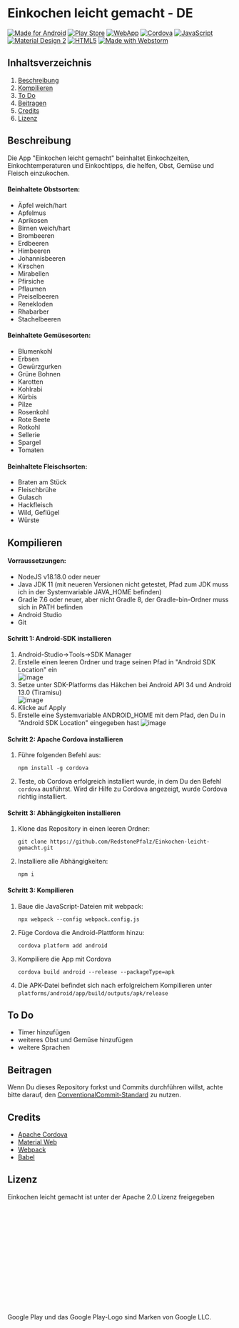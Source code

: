 # Einkochen leicht gemacht - DE

[![Made for Android](https://img.shields.io/badge/Made%20for%20Android-3DDC84?style=for-the-badge&logo=android&logoColor=white)]()
[![Play Store](https://img.shields.io/badge/Google_Play-414141?style=for-the-badge&logo=google-play&logoColor=white)](https://play.google.com/store/apps/details?id=de.redstonepfalz.einkochen&utm_source=elg-web-github&utm_campaign=github)
[![WebApp](https://img.shields.io/badge/WebApp-FF7139?style=for-the-badge&logo=Firefox-Browser&logoColor=white)](https://redstonepfalz.github.io/einkochen-leicht-gemacht)
[![Cordova](https://img.shields.io/badge/Cordova-35434F?style=for-the-badge&logo=apache-cordova&logoColor=E8E8E8)]()
[![JavaScript](https://img.shields.io/badge/JavaScript-323330?style=for-the-badge&logo=javascript&logoColor=F7DF1E)]()
[![Material Design 2](https://img.shields.io/badge/material%20design%202-757575?style=for-the-badge&logo=material%20design&logoColor=white)]()
[![HTML5](https://img.shields.io/badge/HTML5-E34F26?style=for-the-badge&logo=html5&logoColor=white)]()
[![Made with Webstorm](https://img.shields.io/badge/Made%20with%20WebStorm-000000?style=for-the-badge&logo=WebStorm&logoColor=white)]()

## Inhaltsverzeichnis
1. [Beschreibung](#Beschreibung)
2. [Kompilieren](#Kompilieren)
3. [To Do](#To-Do)
4. [Beitragen](#Beitragen)
5. [Credits](#Credits)
6. [Lizenz](#Lizenz)

## Beschreibung
Die App "Einkochen leicht gemacht" beinhaltet Einkochzeiten, Einkochtemperaturen und Einkochtipps, die helfen, Obst, Gemüse und Fleisch einzukochen.<br>
#### Beinhaltete Obstsorten:
- Äpfel weich/hart
- Apfelmus
- Aprikosen
- Birnen weich/hart
- Brombeeren
- Erdbeeren
- Himbeeren
- Johannisbeeren
- Kirschen
- Mirabellen
- Pfirsiche
- Pflaumen
- Preiselbeeren
- Renekloden
- Rhabarber
- Stachelbeeren

#### Beinhaltete Gemüsesorten:
- Blumenkohl
- Erbsen
- Gewürzgurken
- Grüne Bohnen
- Karotten
- Kohlrabi
- Kürbis
- Pilze
- Rosenkohl
- Rote Beete
- Rotkohl
- Sellerie
- Spargel
- Tomaten

#### Beinhaltete Fleischsorten:
- Braten am Stück
- Fleischbrühe
- Gulasch
- Hackfleisch
- Wild, Geflügel
- Würste


## Kompilieren
#### Vorraussetzungen:
- NodeJS v18.18.0 oder neuer
- Java JDK 11 (mit neueren Versionen nicht getestet, Pfad zum JDK muss ich in der Systemvariable JAVA_HOME befinden)
- Gradle 7.6 oder neuer, aber nicht Gradle 8, der Gradle-bin-Ordner muss sich in PATH befinden
- Android Studio
- Git

#### Schritt 1: Android-SDK installieren
1. Android-Studio->Tools->SDK Manager
2. Erstelle einen leeren Ordner und trage seinen Pfad in "Android SDK Location" ein<br>
![image](https://github.com/RedstonePfalz/Einkochen-leicht-gemacht/assets/55254344/71639717-66b1-4297-9063-685a47ab276a)
3. Setze unter SDK-Platforms das Häkchen bei Android API 34 und Android 13.0 (Tiramisu)<br>
![image](https://github.com/RedstonePfalz/Einkochen-leicht-gemacht/assets/55254344/ea0338be-4037-4fc2-9ebb-e08cddd97fae)
4. Klicke auf Apply
5. Erstelle eine Systemvariable ANDROID_HOME mit dem Pfad, den Du in "Android SDK Location" eingegeben hast
![image](https://github.com/RedstonePfalz/Einkochen-leicht-gemacht/assets/55254344/65d99b01-ada3-471f-afc3-825037482b2a)

#### Schritt 2: Apache Cordova installieren
1. Führe folgenden Befehl aus:
   ```console
   npm install -g cordova
   ```
3. Teste, ob Cordova erfolgreich installiert wurde, in dem Du den Befehl `cordova` ausführst. Wird dir Hilfe zu Cordova angezeigt, wurde Cordova richtig installiert.

#### Schritt 3: Abhängigkeiten installieren
1. Klone das Repository in einen leeren Ordner:
   ```console
   git clone https://github.com/RedstonePfalz/Einkochen-leicht-gemacht.git
   ```
3. Installiere alle Abhängigkeiten:
   ```console
   npm i
   ```

#### Schritt 3: Kompilieren
1. Baue die JavaScript-Dateien mit webpack:
   ```console
   npx webpack --config webpack.config.js
   ```
2. Füge Cordova die Android-Plattform hinzu:
   ```console
   cordova platform add android
   ```
3. Kompiliere die App mit Cordova
   ```console
   cordova build android --release --packageType=apk
   ```
4. Die APK-Datei befindet sich nach erfolgreichem Kompilieren unter `platforms/android/app/build/outputs/apk/release`


## To Do
- Timer hinzufügen
- weiteres Obst und Gemüse hinzufügen
- weitere Sprachen


## Beitragen
Wenn Du dieses Repository forkst und Commits durchführen willst, achte bitte darauf, den [ConventionalCommit-Standard](https://www.conventionalcommits.org/) zu nutzen.


## Credits
- [Apache Cordova](https://cordova.apache.org/)
- [Material Web](https://material-web.dev/)
- [Webpack](https://webpack.js.org/)
- [Babel](https://babeljs.io/)

## Lizenz
Einkochen leicht gemacht ist unter der Apache 2.0 Lizenz freigegeben


<br><br><br><br><br><br><br><br><br><br><br><br><br><br>
Google Play und das Google Play-Logo sind Marken von Google LLC.
